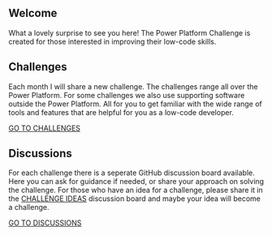 ## Welcome
What a lovely surprise to see you here! The Power Platform Challenge is created for those interested in improving their low-code skills.

## Challenges
Each month I will share a new challenge. The challenges range all over the Power Platform. For some challenges we also use supporting software outside the Power Platform. All for you to get familiar with the wide range of tools and features that are helpful for you as a low-code developer.

[GO TO CHALLENGES](challenges.md)

## Discussions
For each challenge there is a seperate GitHub discussion board available. Here you can ask for guidance if needed, or share your approach on solving the challenge. 
For those who have an idea for a challenge, please share it in the [CHALLENGE IDEAS](https://github.com/miguelverweij/PowerPlatformChallenge/discussions/2) discussion board and maybe your idea will become a challenge.

[GO TO DISCUSSIONS](https://github.com/miguelverweij/PowerPlatformChallenge/discussions)
